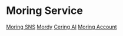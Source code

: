 # Moring Service
[Moring SNS](https://moring.louis1618.shop/)
[Mordy](https://mordy.louis1618.shop/)
[Cering AI](https://cering.louis1618.shop/)
[Moring Account](https://account.louis1618.shop/)
